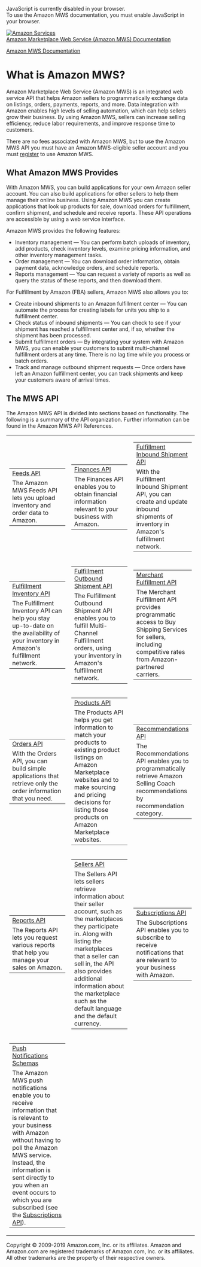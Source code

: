 <div id="MWSDX_noscript">

JavaScript is currently disabled in your browser.  
To use the Amazon MWS documentation, you must enable JavaScript in your
browser.

</div>

<div id="MWSDX_divtop">

[![Amazon
Services](https://images-na.ssl-images-amazon.com/images/G/08/mwsportal/fr_FR/amazonservices.gif
"Amazon Services")](http://services.amazon.fr)  
<span id="MWSDX_titlebar">[Amazon Marketplace Web Service (Amazon MWS)
Documentation](https://developer.amazonservices.fr/gp/mws/docs.html)</span>

</div>

<div id="MWSDX_divbottom">

<div id="MWSDX_divleft">

<div id="MWSDX_toc">

</div>

</div>

<div id="MWSDX_divright">

<div id="MWSDX_content">

<span id="MWSDX_breadcrumbs">[Amazon MWS
Documentation](https://developer.amazonservices.fr/gp/mws/docs.html)</span>

<div id="DG_WhatIs" class="nested0">

# What is Amazon MWS?

<div class="body">

<span class="ph">Amazon Marketplace Web Service (Amazon MWS)</span> is
an integrated web service API that helps Amazon sellers to
programmatically exchange data on listings, orders, payments, reports,
and more. Data integration with Amazon enables high levels of selling
automation, which can help sellers grow their business. By using
<span class="ph">Amazon MWS</span>, sellers can increase selling
efficiency, reduce labor requirements, and improve response time to
customers.

There are no fees associated with <span class="ph">Amazon MWS</span>,
but to use the <span class="ph">Amazon MWS</span> API you must have an
<span class="ph">Amazon MWS</span>-eligible seller account and you must
[register](DG_Registering.md) to use <span class="ph">Amazon
MWS</span>.

<div class="section">

## What <span class="ph">Amazon MWS</span> Provides

With <span class="ph">Amazon MWS</span>, you can build applications for
your own Amazon seller account. You can also build applications for
other sellers to help them manage their online business. Using
<span class="ph">Amazon MWS</span> you can create applications that look
up products for sale, download orders for fulfillment, confirm shipment,
and schedule and receive reports. These API operations are accessible by
using a web service interface.

<div class="p">

<span class="ph">Amazon MWS</span> provides the following features:

  - Inventory management — You can perform batch uploads of inventory,
    add products, check inventory levels, examine pricing information,
    and other inventory management tasks.
  - Order management — You can download order information, obtain
    payment data, acknowledge orders, and schedule reports.
  - Reports management — You can request a variety of reports as well as
    query the status of these reports, and then download them.

</div>

<div class="p">

For <span class="ph">Fulfillment by Amazon (FBA)</span> sellers,
<span class="ph">Amazon MWS</span> also allows you to:

  - Create inbound shipments to an Amazon fulfillment center — You can
    automate the process for creating labels for units you ship to a
    fulfillment center.
  - Check status of inbound shipments — You can check to see if your
    shipment has reached a fulfillment center and, if so, whether the
    shipment has been processed.
  - Submit fulfillment orders — By integrating your system with
    <span class="ph">Amazon MWS</span>, you can enable your customers to
    submit multi-channel fulfillment orders at any time. There is no lag
    time while you process or batch orders.
  - Track and manage outbound shipment requests — Once orders have left
    an Amazon fulfillment center, you can track shipments and keep your
    customers aware of arrival times.

</div>

</div>

<div class="section">

## The MWS API

The <span class="ph">Amazon MWS</span> API is divided into sections
based on functionality. The following is a summary of the API
organization. Further information can be found in the
<span class="ph">Amazon MWS</span> API References.

</div>

<table>
<colgroup>
<col style="width: 33%" />
<col style="width: 33%" />
<col style="width: 33%" />
</colgroup>
<tbody>
<tr class="odd">
<td><div class="p">
<table>
<tbody>
<tr class="odd">
<td><a href="../feeds/Feeds_Overview.html" class="xref">Feeds API</a></td>
</tr>
<tr class="even">
<td>The Amazon MWS Feeds API lets you upload inventory and order data to Amazon.</td>
</tr>
</tbody>
</table>
</div></td>
<td><div class="p">
<table>
<tbody>
<tr class="odd">
<td><a href="../finances/Finances_Overview.html" class="xref">Finances API</a></td>
</tr>
<tr class="even">
<td>The Finances API enables you to obtain financial information relevant to your business with Amazon.</td>
</tr>
</tbody>
</table>
</div></td>
<td><div class="p">
<table>
<tbody>
<tr class="odd">
<td><a href="../fba_inbound/FBAInbound_Overview.html" class="xref">Fulfillment Inbound Shipment API</a></td>
</tr>
<tr class="even">
<td>With the Fulfillment Inbound Shipment API, you can create and update inbound shipments of inventory in <span class="ph">Amazon's fulfillment network</span>.</td>
</tr>
</tbody>
</table>
</div></td>
</tr>
<tr class="even">
<td><div class="p">
<table>
<tbody>
<tr class="odd">
<td><a href="../fba_inventory/FBAInventory_Overview.html" class="xref">Fulfillment Inventory API</a></td>
</tr>
<tr class="even">
<td>The Fulfillment Inventory API can help you stay up-to-date on the availability of your inventory in <span class="ph">Amazon's fulfillment network</span>.</td>
</tr>
</tbody>
</table>
</div></td>
<td><div class="p">
<table>
<tbody>
<tr class="odd">
<td><a href="../fba_outbound/FBAOutbound_Overview.html" class="xref">Fulfillment Outbound Shipment API</a></td>
</tr>
<tr class="even">
<td>The Fulfillment Outbound Shipment API enables you to fulfill Multi-Channel Fulfillment orders, using your inventory in <span class="ph">Amazon's fulfillment network</span>.</td>
</tr>
</tbody>
</table>
</div></td>
<td><div class="p">
<table>
<tbody>
<tr class="odd">
<td><a href="../merch_fulfill/MerchFulfill_Overview.html" class="xref">Merchant Fulfillment API</a></td>
</tr>
<tr class="even">
<td>The Merchant Fulfillment API provides programmatic access to Buy Shipping Services for sellers, including competitive rates from Amazon-partnered carriers.</td>
</tr>
</tbody>
</table>
</div></td>
</tr>
<tr class="odd">
<td><div class="p">
<table>
<tbody>
<tr class="odd">
<td><a href="../orders-2013-09-01/Orders_Overview.html" class="xref">Orders API</a></td>
</tr>
<tr class="even">
<td>With the Orders API, you can build simple applications that retrieve only the order information that you need.</td>
</tr>
</tbody>
</table>
</div></td>
<td><div class="p">
<table>
<tbody>
<tr class="odd">
<td><a href="../products/Products_Overview.html" class="xref">Products API</a></td>
</tr>
<tr class="even">
<td>The Products API helps you get information to match your products to existing product listings on Amazon Marketplace websites and to make sourcing and pricing decisions for listing those products on Amazon Marketplace websites.</td>
</tr>
</tbody>
</table>
</div></td>
<td><div class="p">
<table>
<tbody>
<tr class="odd">
<td><a href="../recommendations/Recommendations_Overview.html" class="xref">Recommendations API</a></td>
</tr>
<tr class="even">
<td>The Recommendations API enables you to programmatically retrieve Amazon Selling Coach recommendations by recommendation category.</td>
</tr>
</tbody>
</table>
</div></td>
</tr>
<tr class="even">
<td><div class="p">
<table>
<tbody>
<tr class="odd">
<td><a href="../reports/Reports_Overview.html" class="xref">Reports API</a></td>
</tr>
<tr class="even">
<td>The Reports API lets you request various reports that help you manage your sales on Amazon.</td>
</tr>
</tbody>
</table>
</div></td>
<td><div class="p">
<table>
<tbody>
<tr class="odd">
<td><a href="../sellers/Sellers_Overview.html" class="xref">Sellers API</a></td>
</tr>
<tr class="even">
<td>The Sellers API lets sellers retrieve information about their seller account, such as the marketplaces they participate in. Along with listing the marketplaces that a seller can sell in, the API also provides additional information about the marketplace such as the default language and the default currency.</td>
</tr>
</tbody>
</table>
</div></td>
<td><div class="p">
<table>
<tbody>
<tr class="odd">
<td><a href="../subscriptions/Subscriptions_Overview.html" class="xref">Subscriptions API</a></td>
</tr>
<tr class="even">
<td>The Subscriptions API enables you to subscribe to receive notifications that are relevant to your business with Amazon.</td>
</tr>
</tbody>
</table>
</div></td>
</tr>
<tr class="odd">
<td><div class="p">
<table>
<tbody>
<tr class="odd">
<td><a href="../notifications/Notifications_Overview.html" class="xref">Push Notifications Schemas</a></td>
</tr>
<tr class="even">
<td>The Amazon MWS push notifications enable you to receive information that is relevant to your business with Amazon without having to poll the Amazon MWS service. Instead, the information is sent directly to you when an event occurs to which you are subscribed (see the <a href="../subscriptions/Subscriptions_Overview.html" class="xref">Subscriptions API</a>).</td>
</tr>
</tbody>
</table>
</div></td>
<td></td>
<td></td>
</tr>
</tbody>
</table>

</div>

</div>

<div id="MWSDX_footer">

Copyright © 2009-2019 Amazon.com, Inc. or its affiliates. Amazon and
Amazon.com are registered trademarks of Amazon.com, Inc. or its
affiliates. All other trademarks are the property of their respective
owners.

</div>

</div>

</div>

<div style="clear: both;">

</div>

</div>

